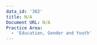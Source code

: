 ```yaml
---
data_id: '302'
title: N/A
Document URL: N/A
Practice Area:
  - 'Education, Gender and Youth'
---
```

